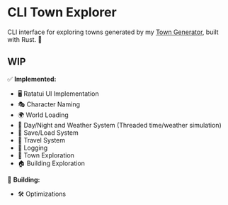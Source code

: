 # CLI Town Explorer

CLI interface for exploring towns generated by my [Town Generator](https://github.com/hexensemble/cli-town-generator), built with Rust. 🔎 

## WIP

✅ **Implemented:** 

- 🖥️ Ratatui UI Implementation
- 🎭 Character Naming
- 🌍 World Loading
- 🌙 Day/Night and Weather System (Threaded time/weather simulation)
- 💾 Save/Load System
- 🎠 Travel System
- 📝 Logging
- 🏰 Town Exploration
- 🏠 Building Exploration
  
🔧 **Building:**

- 🛠 Optimizations
